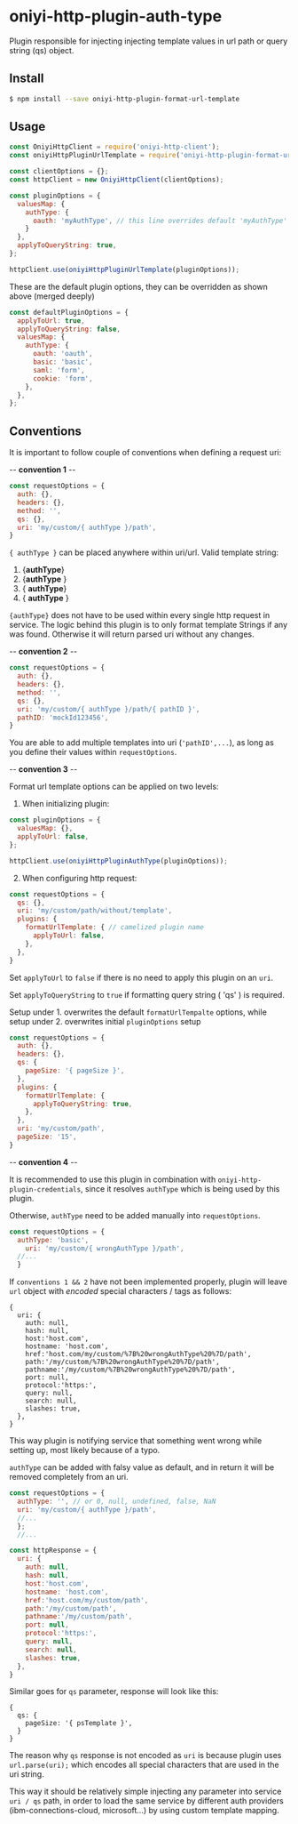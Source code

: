 # oniyi-http-plugin-auth-type
Plugin responsible for injecting injecting template values in url path or query string (qs) object.

## Install

```sh
$ npm install --save oniyi-http-plugin-format-url-template
```

## Usage
```js
const OniyiHttpClient = require('oniyi-http-client');
const oniyiHttpPluginUrlTemplate = require('oniyi-http-plugin-format-url-template');

const clientOptions = {};
const httpClient = new OniyiHttpClient(clientOptions);

const pluginOptions = {
  valuesMap: {
    authType: {
      oauth: 'myAuthType', // this line overrides default 'myAuthType' type name, and 'myAuthType' will be injected into url if requested
    }
  },
  applyToQueryString: true,
};

httpClient.use(oniyiHttpPluginUrlTemplate(pluginOptions));
```

These are the default plugin options, they can be overridden as shown above (merged deeply)

```js
const defaultPluginOptions = {
  applyToUrl: true,
  applyToQueryString: false,
  valuesMap: {
    authType: {
      oauth: 'oauth',
      basic: 'basic',
      saml: 'form',
      cookie: 'form',
    },
  },
};
```

## Conventions

It is important to follow couple of conventions when defining a request uri:

   -- **convention 1** --

```js
const requestOptions = {
  auth: {},
  headers: {},
  method: '',
  qs: {},
  uri: 'my/custom/{ authType }/path',
}
```

`{ authType }` can be placed anywhere within uri/url. Valid template string:

 1. {**authType**}
 2. {**authType** }
 3. { **authType**}
 4. { **authType** }

`{authType}` does not have to be used within every single http request in service.
The logic behind this plugin is to only format template Strings if any was found. Otherwise it will return parsed uri without
any changes.

   -- **convention 2** --

```js
const requestOptions = {
  auth: {},
  headers: {},
  method: '',
  qs: {},
  uri: 'my/custom/{ authType }/path/{ pathID }',
  pathID: 'mockId123456',
}
```
You are able to add multiple templates into uri (`'pathID',...`), as long as you define their values within `requestOptions`.

   -- **convention 3** --

Format url template options can be applied on two levels:

   1. When initializing plugin:

```js
const pluginOptions = {
  valuesMap: {},
  applyToUrl: false,
};

httpClient.use(oniyiHttpPluginAuthType(pluginOptions));
```

   2. When configuring http request:

```js
const requestOptions = {
  qs: {},
  uri: 'my/custom/path/without/template',
  plugins: {
    formatUrlTemplate: { // camelized plugin name
      applyToUrl: false,
    },
  },
}
```

Set `applyToUrl` to `false` if there is no need to apply this plugin on an `uri`.

Set `applyToQueryString` to `true` if formatting query string ( 'qs' ) is required.

Setup under 1. overwrites the default `formatUrlTempalte` options, while setup under 2. overwrites initial `pluginOptions` setup

```js
const requestOptions = {
  auth: {},
  headers: {},
  qs: {
    pageSize: '{ pageSize }',
  },
  plugins: {
    formatUrlTemplate: {
      applyToQueryString: true,
    },
  },
  uri: 'my/custom/path',
  pageSize: '15',
}
```

   -- **convention 4** --

It is recommended to use this plugin in combination with `oniyi-http-plugin-credentials`, since it resolves `authType`
which is being used by this plugin.

Otherwise, `authType` need to be added manually into `requestOptions`.
```js
const requestOptions = {
  authType: 'basic',
    uri: 'my/custom/{ wrongAuthType }/path',
  //...
  }
```

If `conventions 1 && 2` have not been implemented properly, plugin will leave `url` object with _encoded_ special
characters / tags as follows:
```
{
  uri: {
    auth: null,
    hash: null,
    host:'host.com',
    hostname: 'host.com',
    href:'host.com/my/custom/%7B%20wrongAuthType%20%7D/path',
    path:'/my/custom/%7B%20wrongAuthType%20%7D/path',
    pathname:'/my/custom/%7B%20wrongAuthType%20%7D/path',
    port: null,
    protocol:'https:',
    query: null,
    search: null,
    slashes: true,
  },
}
```

This way plugin is notifying service that something went wrong while setting up, most likely because of a typo.

`authType` can be added with falsy value as default, and in return it will
be removed completely from an uri.
```js
const requestOptions = {
  authType: '', // or 0, null, undefined, false, NaN
  uri: 'my/custom/{ authType }/path',
  //...
  };
  //...

const httpResponse = {
  uri: {
    auth: null,
    hash: null,
    host:'host.com',
    hostname: 'host.com',
    href:'host.com/my/custom/path',
    path:'/my/custom/path',
    pathname:'/my/custom/path',
    port: null,
    protocol:'https:',
    query: null,
    search: null,
    slashes: true,
  },
}
```

Similar goes for `qs` parameter, response will look like this:
```
{
  qs: {
    pageSize: '{ psTemplate }',
  }
}

```

The reason why `qs` response is not encoded as `uri` is because plugin uses `url.parse(uri);` which encodes
all special characters that are used in the uri string.

This way it should be relatively simple injecting any parameter into service `uri / qs` path, in order to load the same
service by different auth providers (ibm-connections-cloud, microsoft...) by using custom template mapping.
